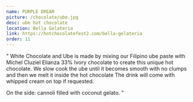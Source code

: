 ```yaml
---
name: PURPLE DREAM
picture: /chocolate/ube.jpg
desc: ube hot chocolate
location: Bella Gelateria
link: https://hotchocolatefest2.com/bella-gelateria
order: 11
---
```


"
White Chocolate and Ube is made by mixing our Filipino ube paste with Michel Cluziel Elianza 33% Ivory chocolate to create this unique hot chocolate. We slow cook the ube until it becomes smooth with no clumps and then we melt it inside the hot chocolate The drink will come with whipped cream on top if requested.

On the side: cannoli filled with coconut gelato.
"
